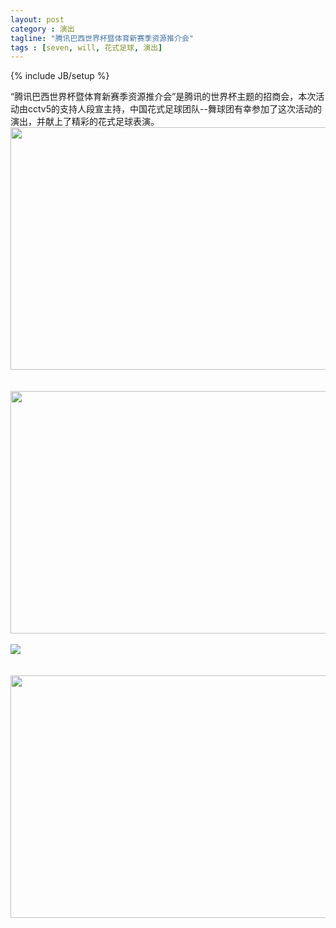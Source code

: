 ```yaml
---
layout: post
category : 演出
tagline: "腾讯巴西世界杯暨体育新赛季资源推介会"
tags : [seven, will, 花式足球, 演出]
---
```

{% include JB/setup %}
<div style="">
“腾讯巴西世界杯暨体育新赛季资源推介会”是腾讯的世界杯主题的招商会，本次活动由cctv5的支持人段宣主持，中国花式足球团队--舞球团有幸参加了这次活动的演出，并献上了精彩的花式足球表演。
<div><a href="http://blog.photo.sina.com.cn/showpic.html#url=http://album.sina.com.cn/pic/001T406ety6EMQEAq6yde" target="_blank"></a><a href="http://blog.photo.sina.com.cn/showpic.html#url=http://album.sina.com.cn/pic/001T406egy6EQSJCCp288" target="_blank"><img src="http://s9.sinaimg.cn/mw690/001T406egy6EQSJCCp288&amp;690" width="690" height="388" name="image_operate_19161386555696345" id="image_operate_86621394878236718"></a><br>
<br>
<br>
<a href="http://blog.photo.sina.com.cn/showpic.html#url=http://album.sina.com.cn/pic/001T406ety6EMQEGa7Zc7" target="_blank"><img src="http://s8.sinaimg.cn/mw690/001T406ety6EMQEGa7Zc7&amp;690" width="690" height="388" name="image_operate_66941386337177386" id="image_operate_92601394878237120"></a><br>
<br>
<a href="http://blog.photo.sina.com.cn/showpic.html#url=http://album.sina.com.cn/pic/001T406ety6EMQEK72B4d" target="_blank"></a><a href="http://blog.photo.sina.com.cn/showpic.html#url=http://album.sina.com.cn/pic/001T406egy6EQSMEfSD77" target="_blank"><img src="http://s8.sinaimg.cn/mw690/001T406egy6EQSMEfSD77&amp;690" name="image_operate_38471386555696639" id="image_operate_85741394878237237"></a><br>
<br>
<br>
<a href="http://blog.photo.sina.com.cn/showpic.html#url=http://album.sina.com.cn/pic/001T406ety6EMQEMx9F5b" target="_blank"><img src="http://s12.sinaimg.cn/mw690/001T406ety6EMQEMx9F5b&amp;690" width="690" height="388" name="image_operate_31281386337196811" id="image_operate_28061394878237671"></a><br>
<br></div>
</div>
